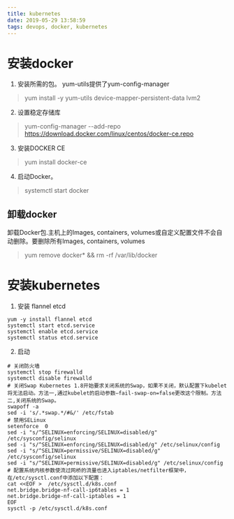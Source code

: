 ```yaml
---
title: kubernetes
date: 2019-05-29 13:58:59
tags: devops, docker, kubernetes
---
```

#  安装docker
1. 安装所需的包。
yum-utils提供了yum-config-manager
> yum install -y yum-utils device-mapper-persistent-data lvm2

2. 设置稳定存储库
> yum-config-manager --add-repo https://download.docker.com/linux/centos/docker-ce.repo
3. 安装DOCKER CE
> yum install docker-ce
4. 启动Docker。
> systemctl start docker
## 卸载docker
卸载Docker包.主机上的Images, containers, volumes或自定义配置文件不会自动删除。要删除所有Images, containers, volumes
> yum remove docker* && rm -rf /var/lib/docker

# 安装kubernetes
1. 安装 flannel etcd
```shell
yum -y install flannel etcd
systemctl start etcd.service
systemctl enable etcd.service
systemctl status etcd.service
```
2. 启动
```shell
# 关闭防火墙
systemctl stop firewalld
systemctl disable firewalld
# 关闭Swap Kubernetes 1.8开始要求关闭系统的Swap，如果不关闭，默认配置下kubelet将无法启动。方法一,通过kubelet的启动参数–fail-swap-on=false更改这个限制。方法二,关闭系统的Swap。
swapoff -a 
sed -i 's/.*swap.*/#&/' /etc/fstab
# 禁用SELinux
setenforce  0 
sed -i "s/^SELINUX=enforcing/SELINUX=disabled/g" /etc/sysconfig/selinux 
sed -i "s/^SELINUX=enforcing/SELINUX=disabled/g" /etc/selinux/config 
sed -i "s/^SELINUX=permissive/SELINUX=disabled/g" /etc/sysconfig/selinux 
sed -i "s/^SELINUX=permissive/SELINUX=disabled/g" /etc/selinux/config  
# 配置系统内核参数使流过网桥的流量也进入iptables/netfilter框架中，在/etc/sysctl.conf中添加以下配置：
cat <<EOF >  /etc/sysctl.d/k8s.conf
net.bridge.bridge-nf-call-ip6tables = 1
net.bridge.bridge-nf-call-iptables = 1
EOF
sysctl -p /etc/sysctl.d/k8s.conf
```